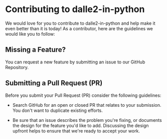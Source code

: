 # Contributing to dalle2-in-python

We would love for you to contribute to dalle2-in-python and help make it even better than it is today! As a contributor, here are the guidelines we would like you to follow:

## Missing a Feature?

You can request a new feature by submitting an issue to our GitHub Repository.

## Submitting a Pull Request (PR)

Before you submit your Pull Request (PR) consider the following guidelines:

- Search GitHub for an open or closed PR that relates to your submission. You don't want to duplicate existing efforts.

- Be sure that an issue describes the problem you're fixing, or documents the design for the feature you'd like to add. Discussing the design upfront helps to ensure that we're ready to accept your work.


